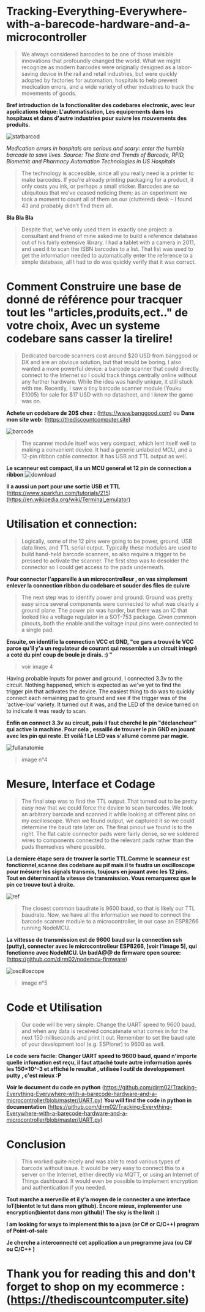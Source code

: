 # Tracking-Everything-Everywhere-with-a-barecode-hardware-and-a-microcontroller

> We always considered barcodes to be one of those invisible innovations that profoundly changed the world. What we might recognize as modern barcodes were originally designed as a labor-saving device in the rail and retail industries, but were quickly adopted by factories for automation, hospitals to help prevent medication errors, and a wide variety of other industries to track the movements of goods.

**Bref introduction de la fonctionaliter des codebares electronic, avec leur applications telque: L'automatisation, Les equipements dans les hospitaux et dans d'autre industries pour suivre les mouvements des produits.**

![statbarcod](https://user-images.githubusercontent.com/16779064/44357094-ce5b8280-a476-11e8-8ec8-e3452e80f4a3.PNG)

*Medication errors in hospitals are serious and scary: enter the humble barcode to save lives.
Source: The State and Trends of Barcode, RFID, Biometric and Pharmacy Automation Technologies in US Hospitals*

>The technology is accessible, since all you really need is a printer to make barcodes. If you’re already printing packaging for a product, it only costs you ink, or perhaps a small sticker. Barcodes are so ubiquitous that we’ve ceased noticing them; as an experiment we took a moment to count all of them on our (cluttered) desk – I found 43 and probably didn’t find them all.

**Bla Bla Bla** 

>Despite that, we've only used them in exactly one project: a consultant and friend of mine asked me to build a reference database out of his fairly extensive library. I had a tablet with a camera in 2011, and used it to scan the ISBN barcodes to a list. That list was used to get the information needed to automatically enter the reference to a simple database, all I had to do was quickly verify that it was correct.

# Comment Construire une base de donné de référence pour tracquer tout les "articles,produits,ect.." de votre choix, Avec un systeme codebare sans casser la tirelire!

>Dedicated barcode scanners cost around $20 USD from banggood or DX and are an obvious solution, but that would be boring. I also wanted a more powerful device: a barcode scanner that could directly connect to the Internet so I could track things centrally online without any further hardware. While the idea was hardly unique, it still stuck with me. Recently, I saw a tiny barcode scanner module (Youku E1005) for sale for $17 USD with no datasheet, and I knew the game was on.

**Achete un codebare de 20$ chez :** (https://www.banggood.com) ou **Dans mon site web:** (https://thediscountcomputer.site)

![barcode](https://user-images.githubusercontent.com/16779064/44361056-5abf7280-a482-11e8-885e-a464782f4624.PNG)

>The scanner module itself was very compact, which lent itself well to making a convenient device. It had a generic unlabeled MCU, and a 12-pin ribbon cable connector. It has USB and TTL output as well.

**Le scanneur est compact, il a un MCU general et 12 pin de connection a ribbon**  ![download](https://user-images.githubusercontent.com/16779064/44360898-dd93fd80-a481-11e8-819d-482ce3acab25.jpg) 

**Il a aussi un port pour une sortie USB et TTL** (https://www.sparkfun.com/tutorials/215) (https://en.wikipedia.org/wiki/Terminal_emulator)

# Utilisation et connection:

>Logically, some of the 12 pins were going to be power, ground, USB data lines, and TTL serial output. Typically these modules are used to build hand-held barcode scanners, so also require a trigger to be pressed to activate the scanner. The first step was to desolder the connector so I could get access to the pads underneath.

**Pour connecter l'appareille à un microcontrolleur , on vas simplement enlever la connection ribbon du codebare et souder des files de cuivre**

>The next step was to identify power and ground. Ground was pretty easy since several components were connected to what was clearly a ground plane. The power pin was harder, but there was an IC that looked like a voltage regulator in a SOT-753 package. Given common pinouts, both the enable and the voltage input pins were connected to a single pad.

**Ensuite, on identifie la connection VCC et GND, "ce gars a trouvé le VCC parce qu'il y'a un regulateur de courant qui ressemble a un circuit integré a coté du pin! coup de boule je dirais.  :) "**
> voir image 4 

Having probable inputs for power and ground, I connected 3.3v to the circuit. Nothing happened, which is expected as we've yet to find the trigger pin that activates the device. The easiest thing to do was to quickly connect each remaining pad to ground and see if the trigger was of the ‘active-low’ variety. It turned out it was, and the LED of the device turned on to indicate it was ready to scan.

**Enfin on connect 3.3v au circuit, puis il faut cherché le pin "déclancheur" qui active la machine. Pour cela , essaillé de trouver le pin GND en jouant avec les pin qui reste. Et voilå ! Le LED vas s'allumé comme par magie.** 

![fullanatomie](https://user-images.githubusercontent.com/16779064/44363233-3c10aa00-a489-11e8-8d47-ed3746211b7d.PNG)
> image n°4

# Mesure, Interface et Codage 
>The final step was to find the TTL output. That turned out to be pretty easy now that we could force the device to scan barcodes. We took an arbitrary barcode and scanned it while looking at different pins on my oscilloscope. When we found output, we captured it so we could determine the baud rate later on. The final pinout we found is to the right. The flat cable connector pads were fairly dense, so we soldered wires to components connected to the relevant pads rather than the pads themselves where possible.

**La derniere étape sera de trouver la sortie TTL.Comme le scanneur est fonctionnel,scanne des codebare au pif mais il te faudra un oscilloscope pour mésurer les signals transmis, toujours en jouant avec les 12 pins. Tout en déterminant la vitesse de transmission. Vous remarquerez que le pin ce trouve tout à droite.**

![ref](https://user-images.githubusercontent.com/16779064/44365047-43868200-a48e-11e8-8f49-a8a5b9d62f55.PNG)

>The closest common baudrate is 9600 baud, so that is likely our TTL baudrate. Now, we have all the information we need to connect the barcode scanner module to a microcontroller, in our case an ESP8266 running NodeMCU.

**La vittesse de transmission est de 9600 baud sur la connection ssh (putty), connecter avec le microcontrolleur ESP8266, [voir l'image 5], qui fonctionne avec NodeMCU. Un badA@@ de firmware open source:** (https://github.com/dirm02/nodemcu-firmware)

![oscilloscope](https://user-images.githubusercontent.com/16779064/44365891-9f520a80-a490-11e8-85b3-bed00ef74850.PNG)
>image n°5
 
# Code et Utilisation
>Our code will be very simple: Change the UART speed to 9600 baud, and when any data is received concatenate what comes in for the next 150 milliseconds and print it out. Remember to set the baud rate of your development tool (e.g. ESPlorer) to 9600 as well.

 **Le code sera facile: Changer UART speed to 9600 baud, quand n'importe quelle infomation est reçu, il faut attaché toute autre imformation aprés les 150×10^-3 et affiché le resultat , utilisée l outil de developpement putty , c'est mieux :P**
 

 **Voir le document du code en python**  (https://github.com/dirm02/Tracking-Everything-Everywhere-with-a-barecode-hardware-and-a-microcontroller/blob/master/UART.py)
**You will find the code in python in documentation** (https://github.com/dirm02/Tracking-Everything-Everywhere-with-a-barecode-hardware-and-a-microcontroller/blob/master/UART.py)
 
 # Conclusion
> This worked quite nicely and was able to read various types of barcode without issue. It would be very easy to connect this to a server on the Internet, either directly via MQTT, or using an Internet of Things dashboard. It would even be possible to implement encryption and authentication if you needed.

 **Tout marche a merveille et il y'a moyen de le connecter a une interface IoT(bientot le tut dans mon github). Encore mieux, implementer une encryption(bientot dans mon github)! The sky is the limit :)**
 
 **I am looking for ways to implement this to a java (or C# or C/C++) program of Point-of-sale**
 
 **Je cherche a interconnecté cet application a un programme java (ou C# ou C/C++ )**
 
 # Thank you for reading this and don't forget to shop on my ecommerce : (https://thediscountcomputer.site)
 
 
 
 
 
 
